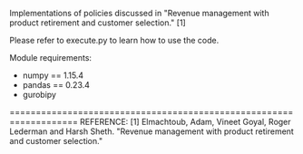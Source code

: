 Implementations of policies discussed in "Revenue management with product retirement and customer selection." [1]

Please refer to execute.py to learn how to use the code.

Module requirements:
- numpy == 1.15.4
- pandas == 0.23.4
- gurobipy

===================================================================
REFERENCE:
[1] Elmachtoub, Adam, Vineet Goyal, Roger Lederman and Harsh Sheth. "Revenue management with product retirement and customer selection."
